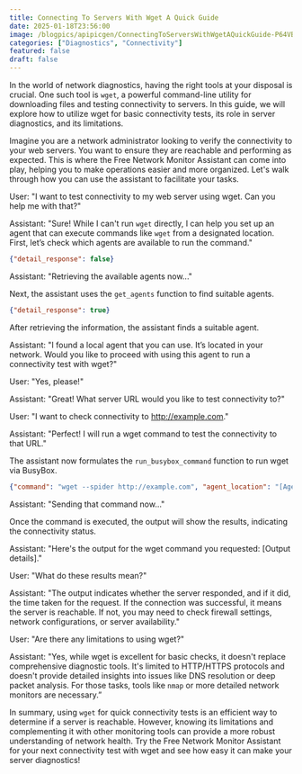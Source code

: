 ```yaml
---
title: Connecting To Servers With Wget A Quick Guide
date: 2025-01-18T23:56:00
image: /blogpics/apipicgen/ConnectingToServersWithWgetAQuickGuide-P64VBCGW2T.jpg
categories: ["Diagnostics", "Connectivity"]
featured: false
draft: false
---
```

In the world of network diagnostics, having the right tools at your disposal is crucial. One such tool is `wget`, a powerful command-line utility for downloading files and testing connectivity to servers. In this guide, we will explore how to utilize wget for basic connectivity tests, its role in server diagnostics, and its limitations.

Imagine you are a network administrator looking to verify the connectivity to your web servers. You want to ensure they are reachable and performing as expected. This is where the Free Network Monitor Assistant can come into play, helping you to make operations easier and more organized. Let's walk through how you can use the assistant to facilitate your tasks.

User: "I want to test connectivity to my web server using wget. Can you help me with that?"

Assistant: "Sure! While I can't run `wget` directly, I can help you set up an agent that can execute commands like `wget` from a designated location. First, let’s check which agents are available to run the command."

```json
{"detail_response": false}
```

Assistant: "Retrieving the available agents now..."

Next, the assistant uses the `get_agents` function to find suitable agents.

```json
{"detail_response": true}
```

After retrieving the information, the assistant finds a suitable agent.

Assistant: "I found a local agent that you can use. It’s located in your network. Would you like to proceed with using this agent to run a connectivity test with wget?"

User: "Yes, please!"

Assistant: "Great! What server URL would you like to test connectivity to?"

User: "I want to check connectivity to http://example.com."

Assistant: "Perfect! I will run a wget command to test the connectivity to that URL."

The assistant now formulates the `run_busybox_command` function to run wget via BusyBox.

```json
{"command": "wget --spider http://example.com", "agent_location": "[Agent Location]", "number_lines": 10, "page": 1}
```

Assistant: "Sending that command now..."

Once the command is executed, the output will show the results, indicating the connectivity status.

Assistant: "Here's the output for the wget command you requested: [Output details]."

User: "What do these results mean?"

Assistant: "The output indicates whether the server responded, and if it did, the time taken for the request. If the connection was successful, it means the server is reachable. If not, you may need to check firewall settings, network configurations, or server availability."

User: "Are there any limitations to using wget?"

Assistant: "Yes, while wget is excellent for basic checks, it doesn't replace comprehensive diagnostic tools. It's limited to HTTP/HTTPS protocols and doesn't provide detailed insights into issues like DNS resolution or deep packet analysis. For those tasks, tools like `nmap` or more detailed network monitors are necessary.”

In summary, using `wget` for quick connectivity tests is an efficient way to determine if a server is reachable. However, knowing its limitations and complementing it with other monitoring tools can provide a more robust understanding of network health. Try the Free Network Monitor Assistant for your next connectivity test with wget and see how easy it can make your server diagnostics!